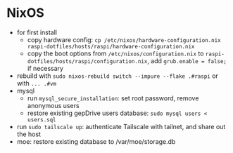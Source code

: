 # NixOS

- for first install
  - copy hardware config: `cp /etc/nixos/hardware-configuration.nix raspi-dotfiles/hosts/raspi/hardware-configuration.nix`
  - copy the boot options from `/etc/nixos/configuration.nix` to `raspi-dotfiles/hosts/raspi/configuration.nix`, add `grub.enable = false;` if necessary
- rebuild with `sudo nixos-rebuild switch --impure --flake .#raspi` or with `... .#vm`
- mysql
  - run `mysql_secure_installation`: set root password, remove anonymous users
  - restore existing gepDrive users database: `sudo mysql users < users.sql`
- run `sudo tailscale up`: authenticate Tailscale with tailnet, and share out the host
- moe: restore existing database to /var/moe/storage.db
